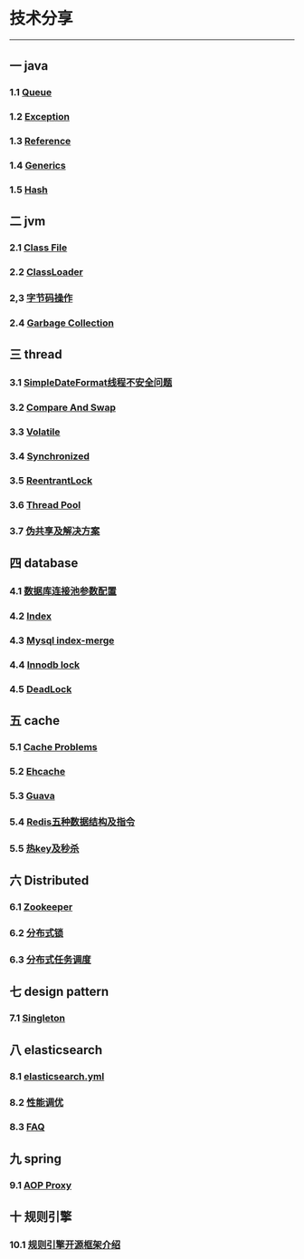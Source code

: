 # 技术分享
---

## 一 java
### 1.1 [Queue](markdown/java/queue.md)
### 1.2 [Exception](markdown/java/exception.md)
### 1.3 [Reference](markdown/java/reference.md)
### 1.4 [Generics](markdown/java/generics.md)
### 1.5 [Hash](markdown/java/hash.md)

## 二 jvm
### 2.1 [Class File](markdown/jvm/class.md)
### 2.2 [ClassLoader](markdown/jvm/classLoader.md)
### 2,3 [字节码操作](markdown/jvm/bytecode.md)
### 2.4 [Garbage Collection](markdown/jvm/gc.md)

## 三 thread
### 3.1 [SimpleDateFormat线程不安全问题](markdown/thread/simpleDateFormat.md)
### 3.2 [Compare And Swap](markdown/java/cas.md)
### 3.3 [Volatile](markdown/thread/volatile.md)
### 3.4 [Synchronized](markdown/thread/synchronized.md)
### 3.5 [ReentrantLock](markdown/thread/ReentrantLock.md)
### 3.6 [Thread Pool](markdown/thread/threadPool.md)
### 3.7 [伪共享及解决方案](markdown/thread/pseudoShare.md)
<!-- 
1.Synchronized与 notify notifyAll 实现等待/通知模式
2.RetrantLock 与 Condition 实现选择性通知
3.ConcurrentHashMap如何实现线程安全
4.Java多线程的五大状态，及状态图流程转换
5.B+树和红黑树的时间复杂度
6.频繁回收老年代怎么分析解决
7.mysql的limit分页如何保证可靠性
8.java IO/NIO/BIO/AIO 操作系统NIO实现原理
-->



## 四 database
### 4.1 [数据库连接池参数配置](markdown/database/dataSourceConnectedPool.md)
### 4.2 [Index](markdown/database/index.md)
### 4.3 [Mysql index-merge](markdown/database/index-merge.md)
### 4.4 [Innodb lock](markdown/database/innodblock.md)  
### 4.5 [DeadLock](markdown/database/deadlock.md)
  
## 五 cache
### 5.1 [Cache Problems](markdown/cache/cache.md)
### 5.2 [Ehcache](markdown/cache/ehcache.md)
### 5.3 [Guava](markdown/cache/guava.md) 
### 5.4 [Redis五种数据结构及指令](markdown/cache/redisDataStructrue.md)
### 5.5 [热key及秒杀](markdown/cache/cacheModel.md) 
<!-- 
### 4.4 [Memcached](markdown/cache/cache.md)
### 4.5 [Tair](markdown/cache/cache.md)
### 4.6 [EVCache](markdown/cache/cache.md) 
-->

## 六 Distributed
### 6.1 [Zookeeper](markdown/distributed/zookeeper.md)
### 6.2 [分布式锁](markdown/cache/distributedLock.md) 
### 6.3 [分布式任务调度](markdown/distributed/schedule.md)

## 七 design pattern 

### 7.1 [Singleton](markdown/designpattern/singleton.md)

## 八 elasticsearch
### 8.1 [elasticsearch.yml](markdown/elasticsearch/config.md)
### 8.2 [性能调优](markdown/elasticsearch/elasticsearch.md)
### 8.3 [FAQ](markdown/elasticsearch/faq.md)
<!-- 
### 1 http client 
### 2 节点配置 m/d/其他 
### 3 api增删改
### 4 不同版本api差距
-->

## 九 spring
### 9.1 [AOP Proxy](markdown/spring/aopProxy.md)
## 十 规则引擎
### 10.1 [规则引擎开源框架介绍](markdown/rule/rule.md)

<!-- 

-->


